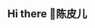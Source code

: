 ## Hi there 👋陈皮儿

<!--
**chen15560652689/chen15560652689** is a ✨ _special_ ✨ repository because its `README.md` (this file) appears on your GitHub profile.

Here are some ideas to get you started:

- 🌱 I’m currently learning in university

-->
